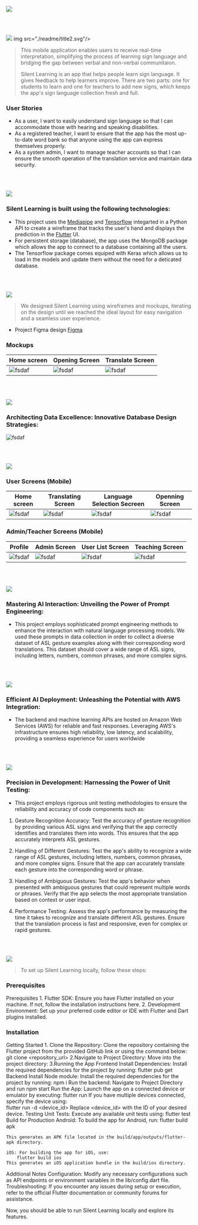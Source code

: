 <img src="./readme/title1.svg"/>

<br><br>

<!-- project philosophy -->
<img src="./readme/title2.svg"/>
img src="./readme/title2.svg"/>

>This mobile application enables users to receive real-time interpretation, simplifying the process of learning sign language and bridging the gap between verbal and non-verbal communitaion.
> 
>Silent Learning is an app that helps people learn sign language. It gives feedback to help learners improve. There are two parts: one for students to learn and one for teachers to add new signs, which keeps the app's sign language collection fresh and full.


### User Stories
- As a user, I want to easily understand sign language so that I can accommodate those with hearing and speaking disabilities.
- As a registered teacher, I want to ensure that the app has the most up-to-date word bank so that anyone using the app can express themselves properly.
- As a system admin, I want to manage teacher accounts so that I can ensure the smooth operation of the translation service and maintain data security.

<br><br>
<!-- Tech stack -->
<img src="./readme/title3.svg"/>

###  Silent Learning is built using the following technologies:

- This project uses the [Mediapipe](https://mediapipe.readthedocs.io/) and [Tensorflow](https://www.tensorflow.org/api_docs) integarted in a Python API to create a wireframe that tracks the user's hand and displays the prediction in the [Flutter](https://docs.flutter.dev/) UI.
- For persistent storage (database), the app uses the MongoDB package which allows the app to connect to a database containing all the users.
- The Tensorflow package comes equiped with Keras which allows us to load in the models and update them without the need for a deticated database.

<br><br>
<!-- UI UX -->
<img src="./readme/title4.svg"/>


> We designed Silent Learning using wireframes and mockups, iterating on the design until we reached the ideal layout for easy navigation and a seamless user experience.

- Project Figma design [Figma](https://www.figma.com/file/xcOANpKdHBofpmiJXo8pvz/Silent-Learning?type=design&node-id=0-1&mode=design&t=8ozsZ9HivkYXuGxC-0)


### Mockups
| Home screen  | Opening Screen | Translate Screen |
| ---| ---| ---|
| ![fsdaf](./readme/images/home.gif) | ![fsdaf](./readme/images/Openning%20Screen.png) | ![fsdaf](./readme/images/translate.gif) |

<br><br>

<!-- Database Design -->
<img src="./readme/title5.svg"/>

###  Architecting Data Excellence: Innovative Database Design Strategies:

![fsdaf](./readme/images/mongo_database_v1.png)


<br><br>


<!-- Implementation -->
<img src="./readme/title6.svg"/>


### User Screens (Mobile)
| Home screen  | Translating Screen |Language Selection Secreen | Openning Screen | 
| ---| ---| ---| ---|
| ![fsdaf](./readme/images/home.gif) | ![fsdaf](./readme/images/translate.gif) | ![fsdaf](./readme/images/Language%20screen.png) | ![fsdaf](./readme/images/Openning%20Screen.png) |

### Admin/Teacher Screens (Mobile)
| Profile | Admin Screen | User List Screen | Teaching Screen | 
| ---| ---| ---| ---|
| ![fsdaf](./readme/images/profile.png) | ![fsdaf](./readme/images/Admin.png) |![fsdaf](./readme/images/User%20list.png) | ![fsdaf](./readme/images/Teaching%20screen.png) | 


<br><br>


<!-- Prompt Engineering -->
<img src="./readme/title7.svg"/>

###  Mastering AI Interaction: Unveiling the Power of Prompt Engineering:

- This project employs sophisticated prompt engineering methods to enhance the interaction with natural language processing models. We used these prompts in data collection in order to collect a diverse dataset of ASL gesture examples along with their corresponding word translations. This dataset should cover a wide range of ASL signs, including letters, numbers, common phrases, and more complex signs.

<br><br>

<!-- AWS Deployment -->
<img src="./readme/title8.svg"/>

###  Efficient AI Deployment: Unleashing the Potential with AWS Integration:

- The backend and machine learning APIs are hosted on Amazon Web Services (AWS) for reliable and fast responses. Leveraging AWS's infrastructure ensures high reliability, low latency, and scalability, providing a seamless experience for users worldwide

<br><br>

<!-- Unit Testing -->
<img src="./readme/title9.svg"/>

###  Precision in Development: Harnessing the Power of Unit Testing:

- This project employs rigorous unit testing methodologies to ensure the reliability and accuracy of code components such as: 
 1. Gesture Recognition Accuracy: Test the accuracy of gesture recognition by providing various ASL signs and verifying that the app correctly identifies and translates them into words. This ensures that the app accurately interprets ASL gestures.

 2. Handling of Different Gestures: Test the app's ability to recognize a wide range of ASL gestures, including letters, numbers, common phrases, and more complex signs. Ensure that the app can accurately translate each gesture into the corresponding word or phrase.

 3. Handling of Ambiguous Gestures: Test the app's behavior when presented with ambiguous gestures that could represent multiple words or phrases. Verify that the app selects the most appropriate translation based on context or user input.

 4. Performance Testing: Assess the app's performance by measuring the time it takes to recognize and translate different ASL gestures. Ensure that the translation process is fast and responsive, even for complex or rapid gestures.

<br><br>


<!-- How to run -->
<img src="./readme/title10.svg"/>

> To set up Silent Learning locally, follow these steps:

### Prerequisites

Prerequisites
    1. Flutter SDK: Ensure you have Flutter installed on your machine. If not, follow the installation instructions here.
    2. Development Environment: Set up your preferred code editor or IDE with Flutter and Dart plugins installed.

### Installation
Getting Started
    1. Clone the Repository: Clone the repository containing the Flutter project from the provided GitHub link or using the command below:
    git clone <repository_url>
    2.Navigate to Project Directory: Move into the project directory:
    3.Running the App
        Frontend Install Dependencies: Install the required dependencies for the project by running:
            flutter pub get
        Backend Install Node module: Install the required dependencies for the project by running:
            npm i
Run the backend: Navigate to Project Directory and run
            npm start
Run the App: Launch the app on a connected device or emulator by executing:
        flutter run
    If you have multiple devices connected, specify the device using:   
        flutter run -d <device_id>
    Replace <device_id> with the ID of your desired device.
Testing
    Unit Tests: Execute any available unit tests using:
        flutter test
Build for Production
    Android: To build the app for Android, run:
        flutter build apk

    This generates an APK file located in the build/app/outputs/flutter-apk directory.

    iOS: For building the app for iOS, use:
        flutter build ios
    This generates an iOS application bundle in the build/ios directory.

Additional Notes
Configuration: Modify any necessary configurations such as API endpoints or environment variables in the lib/config.dart file.
Troubleshooting: If you encounter any issues during setup or execution, refer to the official Flutter documentation or community forums for assistance.

Now, you should be able to run Silent Learning locally and explore its features.
